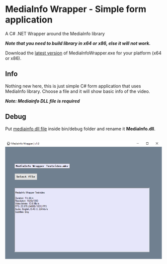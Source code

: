 # MediaInfo Wrapper - Simple form application
 A C# .NET Wrapper around the MediaInfo library

***Note that you need to build library in x64 or x86, else it will not work.***

Download the [latest version](https://github.com/JanrikV/MediaInfo-Wrapper/releases) of MediaInfoWrapper.exe for your platform (x64 or x86).

## Info 

Nothing new here, this is just simple C# form application that uses MediaInfo library. Choose a file and it will show basic info of the video.

***Note: Mediainfo DLL file is required***

## Debug

Put [mediainfo dll file](https://github.com/JanrikV/MediaInfo-Wrapper/tree/main/dlls) inside bin/debug folder and rename it **MediaInfo.dll**.

##

![MediaInfo Wrapper 1](https://github.com/JanrikV/MediaInfo-Wrapper/blob/main/img/mediainfowrapper-2.png)
